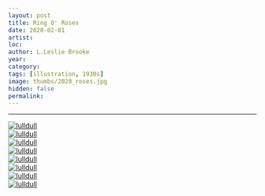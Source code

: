 ```yaml
---
layout: post
title: Ring O' Roses
date: 2020-02-01
artist: 
loc: 
author: L.Leslie Brooke
year: 
category: 
tags: [illustration, 1930s]
image: thumbs/2020_roses.jpg
hidden: false
permalink:
---
```






---



<div class="post_image_rounded">
	<a href="{{ site.baseurl }}/images/posts/2020_roses/001.jpg" target="_blank">
	<img src="{{ site.baseurl }}/images/posts/2020_roses/001.jpg" alt="lulldull"></a>
</div>

<div class="post_image_rounded">
	<a href="{{ site.baseurl }}/images/posts/2020_roses/002.jpg" target="_blank">
	<img src="{{ site.baseurl }}/images/posts/2020_roses/002.jpg" alt="lulldull"></a>
</div>

<div class="post_image_rounded">
	<a href="{{ site.baseurl }}/images/posts/2020_roses/003.jpg" target="_blank">
	<img src="{{ site.baseurl }}/images/posts/2020_roses/003.jpg" alt="lulldull"></a>
</div>

<div class="post_image_rounded">
	<a href="{{ site.baseurl }}/images/posts/2020_roses/004.jpg" target="_blank">
	<img src="{{ site.baseurl }}/images/posts/2020_roses/004.jpg" alt="lulldull"></a>
</div>

<div class="post_image_rounded">
	<a href="{{ site.baseurl }}/images/posts/2020_roses/005.jpg" target="_blank">
	<img src="{{ site.baseurl }}/images/posts/2020_roses/005.jpg" alt="lulldull"></a>
</div>

<div class="post_image_rounded">
	<a href="{{ site.baseurl }}/images/posts/2020_roses/006.jpg" target="_blank">
	<img src="{{ site.baseurl }}/images/posts/2020_roses/006.jpg" alt="lulldull"></a>
</div>

<div class="post_image_rounded">
	<a href="{{ site.baseurl }}/images/posts/2020_roses/007.jpg" target="_blank">
	<img src="{{ site.baseurl }}/images/posts/2020_roses/007.jpg" alt="lulldull"></a>
</div>


<div class="post_image_rounded">
	<a href="{{ site.baseurl }}/images/posts/2020_roses/008.jpg" target="_blank">
	<img src="{{ site.baseurl }}/images/posts/2020_roses/008.jpg" alt="lulldull"></a>
</div>